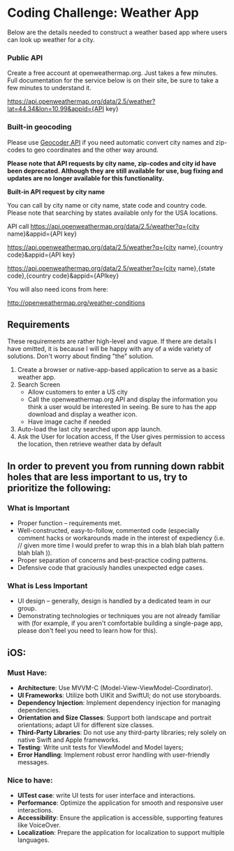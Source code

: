 # Coding Challenge: Weather App
Below are the details needed to construct a weather based app where users can look up weather for a city.

### Public API
Create a free account at openweathermap.org. Just takes a few minutes. Full documentation for the service below is on their site, be sure to take a few minutes to understand it.

https://api.openweathermap.org/data/2.5/weather?lat=44.34&lon=10.99&appid={API key}

### Built-in geocoding
Please use [Geocoder API](https://openweathermap.org/api/geocoding-api) if you need automatic convert city names and zip-codes to geo coordinates and the other way around.

**Please note that API requests by city name, zip-codes and city id have been deprecated. Although they are still available for use, bug fixing and updates are no longer available for this functionality.**

**Built-in API request by city name**

You can call by city name or city name, state code and country code. Please note that searching by
states available only for the USA locations.

API call
https://api.openweathermap.org/data/2.5/weather?q={city name}&appid={API key}

https://api.openweathermap.org/data/2.5/weather?q={city name},{country code}&appid={API key}

https://api.openweathermap.org/data/2.5/weather?q={city name},{state code},{country code}&appid={APIkey}

You will also need icons from here:

http://openweathermap.org/weather-conditions

## Requirements
These requirements are rather high-level and vague. If there are details I have omitted, it is because I will be happy with any of a wide variety of solutions. Don't worry about finding "the" solution.
1. Create a browser or native-app-based application to serve as a basic weather app.
2. Search Screen
    - Allow customers to enter a US city
    - Call the openweathermap.org API and display the information you think a user would be interested in seeing. Be sure to has the app download and display a weather icon.
    - Have image cache if needed
3. Auto-load the last city searched upon app launch.
4. Ask the User for location access, If the User gives permission to access the location, then retrieve weather data by default

## In order to prevent you from running down rabbit holes that are less important to us, try to prioritize the following:

### What is Important
- Proper function – requirements met.
- Well-constructed, easy-to-follow, commented code (especially comment hacks or workarounds made in the interest of expediency (i.e. // given more time I would prefer to wrap this in a blah blah blah pattern blah blah )).
- Proper separation of concerns and best-practice coding patterns.
- Defensive code that graciously handles unexpected edge cases.

### What is Less Important
- UI design – generally, design is handled by a dedicated team in our group.
- Demonstrating technologies or techniques you are not already familiar with (for example, if you aren't comfortable building a single-page app, please don't feel you need to learn how for this).

## iOS:
### Must Have:
- **Architecture**: Use MVVM-C (Model-View-ViewModel-Coordinator).
- **UI Frameworks**: Utilize both UIKit and SwiftUI; do not use storyboards.
- **Dependency Injection**: Implement dependency injection for managing dependencies.
- **Orientation and Size Classes**: Support both landscape and portrait orientations; adapt UI for different size classes.
- **Third-Party Libraries**: Do not use any third-party libraries; rely solely on native Swift and Apple frameworks.
- **Testing**: Write unit tests for ViewModel and Model layers;
- **Error Handling**: Implement robust error handling with user-friendly messages.

### Nice to have:
- **UITest case**: write UI tests for user interface and interactions.
- **Performance**: Optimize the application for smooth and responsive user interactions.
- **Accessibility**: Ensure the application is accessible, supporting features like VoiceOver.
- **Localization**: Prepare the application for localization to support multiple languages.
